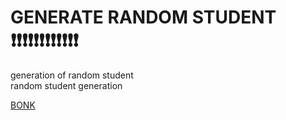 # GENERATE RANDOM STUDENT ❗❗❗❗❗❗❗❗❗❗❗❗
generation of random student <br>
random student generation 



[BONK](https://github.com/user-attachments/assets/6ca55198-9fca-49f2-b8b9-5fa4aa341e5e)


<!---
![XD](https://waifu-parser.vercel.app/getImage?tags=waifu&height=<2000)
Made With my own ![](https://img.shields.io/badge/%20-waifu_parser-8A2BE2?logo=github)

-->
